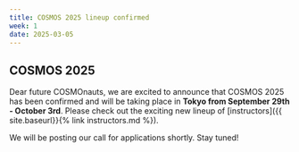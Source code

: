 ```yaml
---
title: COSMOS 2025 lineup confirmed
week: 1
date: 2025-03-05
---
```


## COSMOS 2025

Dear future COSMOnauts, we are excited to announce that COSMOS 2025 has been confirmed and will be taking place in **Tokyo from September 29th - October 3rd**. Please check out the exciting new lineup of [instructors]({{ site.baseurl}}{% link instructors.md %}).


We will be posting our call for applications shortly. Stay tuned!
